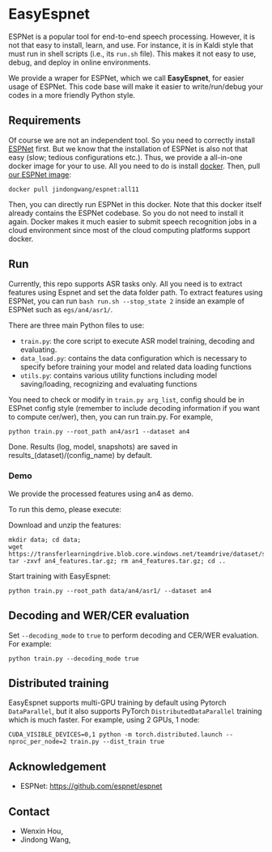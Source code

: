 # EasyEspnet

ESPNet is a popular tool for end-to-end speech processing. However, it is not that easy to install, learn, and use. For instance, it is in Kaldi style that must run in shell scripts (i.e., its `run.sh` file). This makes it not easy to use, debug, and deploy in online environments.

We provide a wraper for ESPNet, which we call **EasyEspnet**, for easier usage of ESPNet. This code base will make it easier to write/run/debug your codes in a more friendly Python style.

## Requirements

Of course we are not an independent tool. So you need to correctly install [ESPNet](https://espnet.github.io/espnet/installation.html) first. But we know that the installation of ESPNet is also not that easy (slow; tedious configurations etc.). Thus, we provide a all-in-one docker image for your to use. All you need to do is install [docker](https://docs.docker.com/engine/install/). Then, pull [our ESPNet image](https://hub.docker.com/r/jindongwang/espnet):

```
docker pull jindongwang/espnet:all11
```

Then, you can directly run ESPNet in this docker. Note that this docker itself already contains the ESPNet codebase. So you do not need to install it again.
Docker makes it much easier to submit speech recognition jobs in a cloud environment since most of the cloud computing platforms support docker.

## Run

Currently, this repo supports ASR tasks only. All you need is to extract features using Espnet and set the data folder path. To extract features using ESPNet, you can run `bash run.sh --stop_state 2` inside an example of ESPNet such as `egs/an4/asr1/`.

There are three main Python files to use:

- `train.py`: the core script to execute ASR model training, decoding and evaluating.
- `data_load.py`: contains the data configuration which is necessary to specify before training your model and related data loading functions
- `utils.py`: contains various utility functions including model saving/loading, recognizing and evaluating functions

You need to check or modify in `train.py arg_list`, config should be in ESPnet config style (remember to include decoding information if you want to compute cer/wer), then, you can run train.py. For example, 

```
python train.py --root_path an4/asr1 --dataset an4
```

Done. Results (log, model, snapshots) are saved in results_(dataset)/(config_name) by default.

### Demo

We provide the processed features using an4 as demo.

To run this demo, please execute:

Download and unzip the features:

```
mkdir data; cd data; 
wget https://transferlearningdrive.blob.core.windows.net/teamdrive/dataset/speech/an4_features.tar.gz
tar -zxvf an4_features.tar.gz; rm an4_features.tar.gz; cd ..
```
Start training with EasyEspnet: 

```
python train.py --root_path data/an4/asr1/ --dataset an4
```

## Decoding and WER/CER evaluation

Set `--decoding_mode` to `true` to perform decoding and CER/WER evaluation. For example:

```
python train.py --decoding_mode true
```

## Distributed training

EasyEspnet supports multi-GPU training by default using Pytorch `DataParallel`, but it also supports PyTorch `DistributedDataParallel` training which is much faster. For example, using 2 GPUs, 1 node: 

```
CUDA_VISIBLE_DEVICES=0,1 python -m torch.distributed.launch --nproc_per_node=2 train.py --dist_train true
```

## Acknowledgement

- ESPNet: https://github.com/espnet/espnet

## Contact

- Wenxin Hou, 
- Jindong Wang, 
